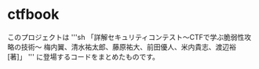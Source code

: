 # ctfbook

このプロジェクトは
'''sh
「詳解セキュリティコンテスト～CTFで学ぶ脆弱性攻略の技術～
梅内翼、清水祐太郎、藤原祐大、前田優人、米内貴志、渡辺裕[著]」
'''
に登場するコードをまとめたものです。
